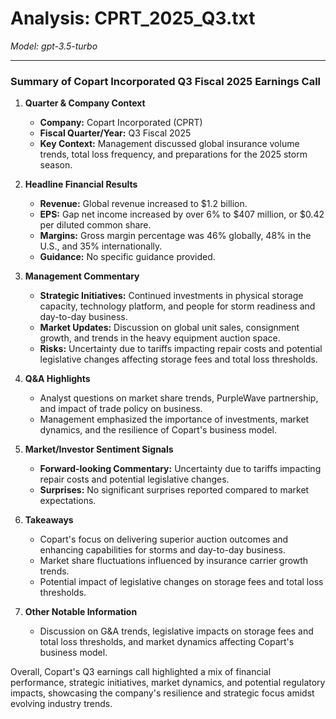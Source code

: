 # Analysis: CPRT_2025_Q3.txt

*Model: gpt-3.5-turbo*

---

### Summary of Copart Incorporated Q3 Fiscal 2025 Earnings Call

1. **Quarter & Company Context**
   - **Company:** Copart Incorporated (CPRT)
   - **Fiscal Quarter/Year:** Q3 Fiscal 2025
   - **Key Context:** Management discussed global insurance volume trends, total loss frequency, and preparations for the 2025 storm season.

2. **Headline Financial Results**
   - **Revenue:** Global revenue increased to $1.2 billion.
   - **EPS:** Gap net income increased by over 6% to $407 million, or $0.42 per diluted common share.
   - **Margins:** Gross margin percentage was 46% globally, 48% in the U.S., and 35% internationally.
   - **Guidance:** No specific guidance provided.

3. **Management Commentary**
   - **Strategic Initiatives:** Continued investments in physical storage capacity, technology platform, and people for storm readiness and day-to-day business.
   - **Market Updates:** Discussion on global unit sales, consignment growth, and trends in the heavy equipment auction space.
   - **Risks:** Uncertainty due to tariffs impacting repair costs and potential legislative changes affecting storage fees and total loss thresholds.

4. **Q&A Highlights**
   - Analyst questions on market share trends, PurpleWave partnership, and impact of trade policy on business.
   - Management emphasized the importance of investments, market dynamics, and the resilience of Copart's business model.

5. **Market/Investor Sentiment Signals**
   - **Forward-looking Commentary:** Uncertainty due to tariffs impacting repair costs and potential legislative changes.
   - **Surprises:** No significant surprises reported compared to market expectations.

6. **Takeaways**
   - Copart's focus on delivering superior auction outcomes and enhancing capabilities for storms and day-to-day business.
   - Market share fluctuations influenced by insurance carrier growth trends.
   - Potential impact of legislative changes on storage fees and total loss thresholds.

7. **Other Notable Information**
   - Discussion on G&A trends, legislative impacts on storage fees and total loss thresholds, and market dynamics affecting Copart's business model.

Overall, Copart's Q3 earnings call highlighted a mix of financial performance, strategic initiatives, market dynamics, and potential regulatory impacts, showcasing the company's resilience and strategic focus amidst evolving industry trends.